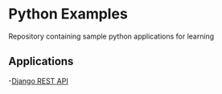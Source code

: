 # Python Examples

Repository containing sample python applications for learning

## Applications

-[Django REST API](django_rest_framework/README.md)